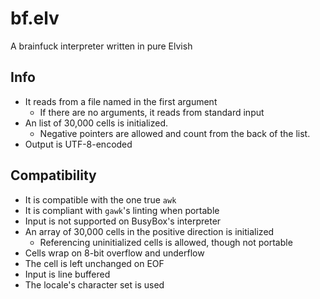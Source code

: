 # bf.elv

A brainfuck interpreter written in pure Elvish

## Info

- It reads from a file named in the first argument
	- If there are no arguments, it reads from standard input
- An list of 30,000 cells is initialized.
	- Negative pointers are allowed and count from the back of the list.
- Output is UTF-8-encoded

## Compatibility

- It is compatible with the one true `awk`
- It is compliant with `gawk`'s linting when portable
- Input is not supported on BusyBox's interpreter
- An array of 30,000 cells in the positive direction is initialized
	- Referencing uninitialized cells is allowed, though not portable
- Cells wrap on 8-bit overflow and underflow
- The cell is left unchanged on EOF
- Input is line buffered
- The locale's character set is used
